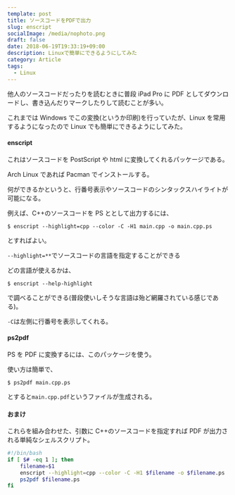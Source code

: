 ```yaml
---
template: post
title: ソースコードをPDFで出力
slug: enscript
socialImage: /media/nophoto.png
draft: false
date: 2018-06-19T19:33:19+09:00
description: Linuxで簡単にできるようにしてみた
category: Article
tags:
  - Linux
---
```


他人のソースコードだったりを読むときに普段 iPad Pro に PDF としてダウンロードし、書き込んだりマークしたりして読むことが多い。

これまでは Windows でこの変換(というか印刷)を行っていたが、Linux を常用するようになったので Linux でも簡単にできるようにしてみた。

#### enscript

これはソースコードを PostScript や html に変換してくれるパッケージである。

Arch Linux であれば Pacman でインストールする。

何ができるかというと、行番号表示やソースコードのシンタックスハイライトが可能になる。

例えば、C++のソースコードを PS ととして出力するには、

```
$ enscript --highlight=cpp --color -C -H1 main.cpp -o main.cpp.ps
```

とすればよい。

`--highlight=**`でソースコードの言語を指定することができる

どの言語が使えるかは、

```
$ enscript --help-highlight
```

で調べることができる(普段使いしそうな言語は殆ど網羅されている感じである)。

`-C`は左側に行番号を表示してくれる。

#### ps2pdf

PS を PDF に変換するには、このパッケージを使う。

使い方は簡単で、

```
$ ps2pdf main.cpp.ps
```

とすると`main.cpp.pdf`というファイルが生成される。

#### おまけ

これらを組み合わせた、引数に C++のソースコードを指定すれば PDF が出力される単純なシェルスクリプト。

```bash
#!/bin/bash
if [ $# -eq 1 ]; then
	filename=$1
	enscript --highlight=cpp --color -C -H1 $filename -o $filename.ps
	ps2pdf $filename.ps
fi
```
